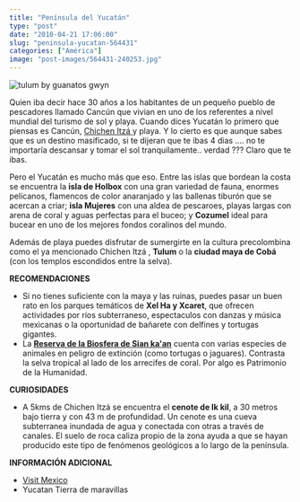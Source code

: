 ```yaml
---
title: "Península del Yucatán"
type: "post"
date: "2010-04-21 17:06:00"
slug: "peninsula-yucatan-564431"
categories: ["América"]
image: "post-images/564431-240253.jpg"
---
```


![tulum by guanatos gwyn](post-images/564431-240253.jpg "tulum by guanatos gwyn")

Quien iba decir hace 30 años a los habitantes de un pequeño pueblo de pescadores llamado Cancún que vivian en uno de los referentes a nivel mundial del turismo de sol y playa. Cuando dices Yucatán lo primero que piensas es Cancún, [Chichen Itzá ](http://www.missviajes.com/chichen-itza-231709)y playa. Y lo cierto es que aunque sabes que es un destino masificado, si te dijeran que te ibas 4 dias .... no te importaría descansar y tomar el sol tranquilamente.. verdad ??? Claro que te ibas.

[](/wp-content/uploads/2010/04/564431-240254.jpg)Pero el Yucatán es mucho más que eso. Entre las islas que bordean la costa se encuentra la **isla de Holbox** con una gran variedad de fauna, enormes pelícanos, flamencos de color anaranjado y las ballenas tiburón que se acercan a criar; **isla Mujeres** con una aldea de pescaroes, playas largas con arena de coral y aguas perfectas para el buceo; y **Cozumel** ideal para bucear en uno de los mejores fondos coralinos del mundo.

Además de playa puedes disfrutar de sumergirte en la cultura precolombina como el ya mencionado Chichen Itzá , **Tulum** o la **ciudad maya de Cobá** (con los templos escondidos entre la selva).

**RECOMENDACIONES**

- Si no tienes suficiente con la maya y las ruinas, puedes pasar un buen rato en los parques temáticos de **Xel Ha y Xcaret**, que ofrecen actividades por ríos subterraneso, espectaculos con danzas y música mexicanas o la oportunidad de bañarete con delfines y tortugas gigantes.
- La **[Reserva de la Biosfera de Sian ka'an](http://www.cesiak.org/indexe.htm)** cuenta con varias especies de animales en peligro de extinción (como tortugas o jaguares). Contrasta la selva tropical al lado de los arrecifes de coral. Por algo es Patrimonio de la Humanidad.

**CURIOSIDADES**

- A 5kms de Chichen Itzá se encuentra el **cenote de Ik kil**, a 30 metros bajo tierra y con 43 m de profundidad. Un cenote es una cueva subterranea inundada de agua y conectada con otras a través de canales. El suelo de roca caliza propio de la zona ayuda a que se hayan producido este tipo de fenómenos geológicos a lo largo de la península.

**INFORMACIÓN ADICIONAL**

- [Visit Mexico](http://www.visitmexico.com)
- Yucatan Tierra de maravillas
